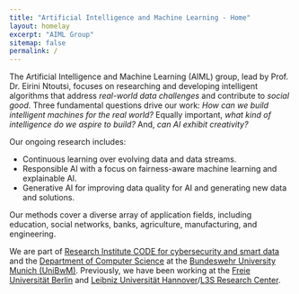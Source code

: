 ```yaml
---
title: "Artificial Intelligence and Machine Learning - Home"
layout: homelay
excerpt: "AIML Group"
sitemap: false
permalink: /
---
```


The Artificial Intelligence and Machine Learning (AIML) group, lead by Prof. Dr. Eirini Ntoutsi, focuses on researching and developing intelligent algorithms that address *real-world data challenges* and contribute to *social good*. Three fundamental questions drive our work: *How can we build intelligent machines for the real world?* Equally important, *what kind of intelligence do we aspire to build?* And, *can AI exhibit creativity?*


Our ongoing research includes:
- Continuous learning over evolving data and data streams.
- Responsible AI with a focus on fairness-aware machine learning and explainable AI.
- Generative AI for improving data quality for AI and generating new data and solutions.

Our methods cover a diverse array of application fields, including education, social networks, banks, agriculture, manufacturing, and engineering.

We are part of [Research Institute CODE for cybersecurity and smart data](https://www.unibw.de/code) and the [Department of Computer Science](https://www.unibw.de/inf) at the [Bundeswehr University Munich (UniBwM)](https://www.unibw.de/). Previously, we have been working at the [Freie Universität Berlin](https://www.fu-berlin.de/en/) and [Leibniz Universität Hannover](https://www.uni-hannover.de/en/)/[L3S Research Center](https://www.l3s.de/en).
